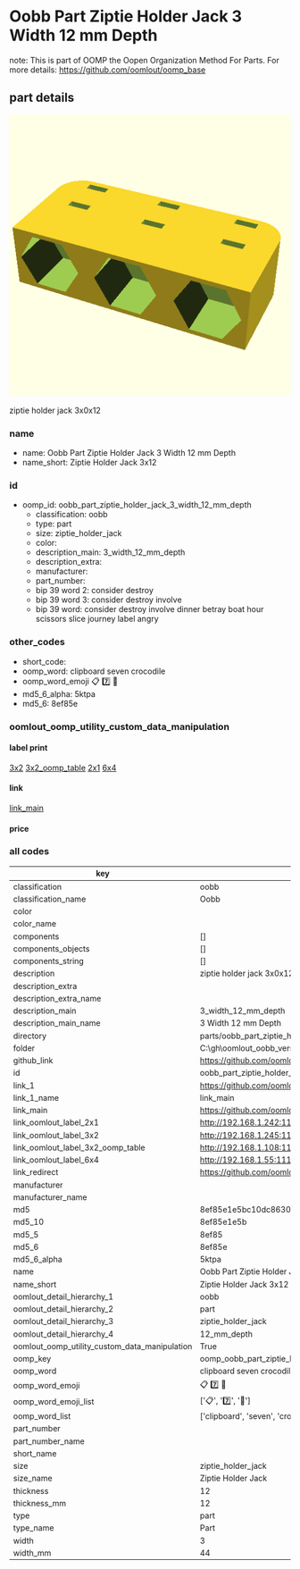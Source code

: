 # Oobb Part Ziptie Holder Jack 3 Width 12 mm Depth  

note: This is part of OOMP the Oopen Organization Method For Parts. For more details: https://github.com/oomlout/oomp_base

##  part details
  

[![](3dpr.png)](3dpr.png)

ziptie holder jack 3x0x12



### name
* name: Oobb Part Ziptie Holder Jack 3 Width 12 mm Depth
* name_short: Ziptie Holder Jack 3x12 
### id
* oomp_id: oobb_part_ziptie_holder_jack_3_width_12_mm_depth
  * classification: oobb
  * type: part
  * size: ziptie_holder_jack
  * color: 
  * description_main: 3_width_12_mm_depth
  * description_extra: 
  * manufacturer: 
  * part_number: 
  * bip 39 word 2: consider destroy
  * bip 39 word 3: consider destroy involve
  * bip 39 word: consider destroy involve dinner betray boat hour scissors slice journey label angry

### other_codes
* short_code: 
* oomp_word: clipboard seven crocodile
* oomp_word_emoji :clipboard: :seven: :crocodile:
* md5_6_alpha: 5ktpa
* md5_6: 8ef85e






### oomlout_oomp_utility_custom_data_manipulation
#### label print
[3x2](http://192.168.1.245:1112/?label=oomp%205ktpa)
[3x2_oomp_table](http://192.168.1.108:1112/?label=oomp%205ktpa)
[2x1](http://192.168.1.242:1112/?label=oomp%205ktpa)
[6x4](http://192.168.1.55:1112/?label=oomp%205ktpa)    

#### link

[link_main](https://github.com/oomlout/oomlout_oobb_version_4_generated_parts/tree/main/navigation_oomp/oobb/part/ziptie_holder_jack/3_width_12_mm_depth/part)                              

#### price







### all codes 
| key | value |  
| --- | --- |  
| classification | oobb |  
| classification_name | Oobb |  
| color |  |  
| color_name |  |  
| components | [] |  
| components_objects | [] |  
| components_string | [] |  
| description | ziptie holder jack 3x0x12 |  
| description_extra |  |  
| description_extra_name |  |  
| description_main | 3_width_12_mm_depth |  
| description_main_name | 3 Width 12 mm Depth |  
| directory | parts/oobb_part_ziptie_holder_jack_3_width_12_mm_depth |  
| folder | C:\gh\oomlout_oobb_version_4_generated_parts\parts\oobb_part_ziptie_holder_jack_3_width_12_mm_depth |  
| github_link | https://github.com/oomlout/oomlout_oomp_part_src/tree/main/parts/oobb_part_ziptie_holder_jack_3_width_12_mm_depth |  
| id | oobb_part_ziptie_holder_jack_3_width_12_mm_depth |  
| link_1 | https://github.com/oomlout/oomlout_oobb_version_4_generated_parts/tree/main/navigation_oomp/oobb/part/ziptie_holder_jack/3_width_12_mm_depth/part |  
| link_1_name | link_main |  
| link_main | https://github.com/oomlout/oomlout_oobb_version_4_generated_parts/tree/main/navigation_oomp/oobb/part/ziptie_holder_jack/3_width_12_mm_depth/part |  
| link_oomlout_label_2x1 | http://192.168.1.242:1112/?label=oomp%205ktpa |  
| link_oomlout_label_3x2 | http://192.168.1.245:1112/?label=oomp%205ktpa |  
| link_oomlout_label_3x2_oomp_table | http://192.168.1.108:1112/?label=oomp%205ktpa |  
| link_oomlout_label_6x4 | http://192.168.1.55:1112/?label=oomp%205ktpa |  
| link_redirect | https://github.com/oomlout/oomlout_oobb_version_4_generated_parts/tree/main/parts/oobb_ziptie_holder_jack_03_12 |  
| manufacturer |  |  
| manufacturer_name |  |  
| md5 | 8ef85e1e5bc10dc8630ab3e4ec4f097a |  
| md5_10 | 8ef85e1e5b |  
| md5_5 | 8ef85 |  
| md5_6 | 8ef85e |  
| md5_6_alpha | 5ktpa |  
| name | Oobb Part Ziptie Holder Jack 3 Width 12 mm Depth |  
| name_short | Ziptie Holder Jack 3x12  |  
| oomlout_detail_hierarchy_1 | oobb |  
| oomlout_detail_hierarchy_2 | part |  
| oomlout_detail_hierarchy_3 | ziptie_holder_jack |  
| oomlout_detail_hierarchy_4 | 12_mm_depth |  
| oomlout_oomp_utility_custom_data_manipulation | True |  
| oomp_key | oomp_oobb_part_ziptie_holder_jack_3_width_12_mm_depth |  
| oomp_word | clipboard seven crocodile |  
| oomp_word_emoji | :clipboard: :seven: :crocodile: |  
| oomp_word_emoji_list | [':clipboard:', ':seven:', ':crocodile:'] |  
| oomp_word_list | ['clipboard', 'seven', 'crocodile'] |  
| part_number |  |  
| part_number_name |  |  
| short_name |  |  
| size | ziptie_holder_jack |  
| size_name | Ziptie Holder Jack |  
| thickness | 12 |  
| thickness_mm | 12 |  
| type | part |  
| type_name | Part |  
| width | 3 |  
| width_mm | 44 |  
